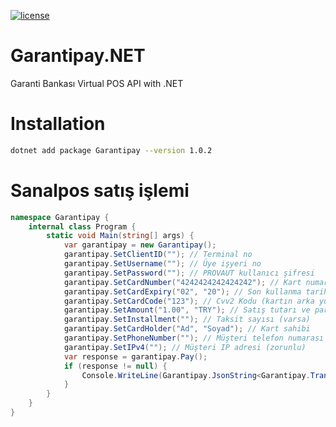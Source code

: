 [![license](https://img.shields.io/:license-mit-blue.svg)](https://github.com/ozgur-soft/Garantipay.NET/blob/main/LICENSE.md)

# Garantipay.NET
Garanti Bankası Virtual POS API with .NET

# Installation
```bash
dotnet add package Garantipay --version 1.0.2
```

# Sanalpos satış işlemi
```c#
namespace Garantipay {
    internal class Program {
        static void Main(string[] args) {
            var garantipay = new Garantipay();
            garantipay.SetClientID(""); // Terminal no
            garantipay.SetUsername(""); // Üye işyeri no
            garantipay.SetPassword(""); // PROVAUT kullanıcı şifresi
            garantipay.SetCardNumber("4242424242424242"); // Kart numarası
            garantipay.SetCardExpiry("02", "20"); // Son kullanma tarihi (Ay ve Yılın son 2 hanesi) AAYY
            garantipay.SetCardCode("123"); // Cvv2 Kodu (kartın arka yüzündeki 3 haneli numara)
            garantipay.SetAmount("1.00", "TRY"); // Satış tutarı ve para birimi
            garantipay.SetInstallment(""); // Taksit sayısı (varsa)
            garantipay.SetCardHolder("Ad", "Soyad"); // Kart sahibi
            garantipay.SetPhoneNumber(""); // Müşteri telefon numarası
            garantipay.SetIPv4(""); // Müşteri IP adresi (zorunlu)
            var response = garantipay.Pay();
            if (response != null) {
                Console.WriteLine(Garantipay.JsonString<Garantipay.Transaction>(response.Transaction));
            }
        }
    }
}
```
